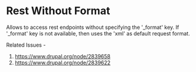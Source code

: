 # Rest Without Format

Allows to access rest endpoints without specifying the '_format' key.
If '_format' key is not available, then uses the 'xml' as default
request format.

Related Issues - 
1. https://www.drupal.org/node/2839658
2. https://www.drupal.org/node/2839622
